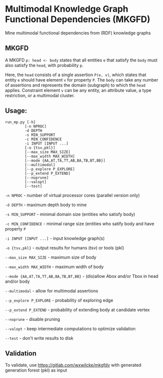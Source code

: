 # Multimodal Knowledge Graph Functional Dependencies (MKGFD)

Mine multimodal functional dependencies from (RDF) knowledge graphs

## MKGFD

A MKGFD `p: head <- body` states that all entities `e` that satisfy the `body` must also satisfy the `head`, with probability `p`.

Here, the `head` consists of a single assertion `P(e, v)`, which states that entity `e` should have element `v` for property `P`. The `body` can take any number of assertions and represents the domain (subgraph) to which the `head` applies. Constraint element `v` can be any entity, an attribute value, a type restriction, or a multimodal cluster. 

## Usage: 

    run_mp.py [-h] 
             [-n NPROC]
             -d DEPTH 
             -s MIN_SUPPORT 
             -c MIN_CONFIDENCE
             -i INPUT [INPUT ...]
             [-o {tsv,pkl}] 
             [--max_size MAX_SIZE]
             [--max_width MAX_WIDTH]
             [--mode {AA,AT,TA,TT,AB,BA,TB,BT,BB}]
             [--multimodal]
             [--p_explore P_EXPLORE]
             [--p_extend P_EXTEND]
             [--noprune]
             [--valopt]
             [--test]


`-n NPROC` - number of virtual processor cores (parallel version only)

`-d DEPTH` - maximum depth body to mine

`-s MIN_SUPPORT` - minimal domain size (entities who satisfy body)

`-c MIN_CONFIDENCE` - minimal range size (entities who satify body and have property `P`

`-i INPUT [INPUT ...]` - input knowledge graph(s)

`-o {tsv,pkl}` - output results for humans (tsv) or tools (pkl)

`--max_size MAX_SIZE` - maximum size of body

`--max_width MAX_WIDTH` - maximum width of body

`--mode {AA,AT,TA,TT,AB,BA,TB,BT,BB}` - (dis)allow Abox and/or Tbox in head and/or body

`--multimodal` - allow for multimodal assertions

`--p_explore P_EXPLORE` - probability of exploring edge

`--p_extend P_EXTEND` - probability of extending body at candidate vertex

`--noprune` - disable pruning

`--valopt` - keep intermediate computations to optimize validation

`--test` - don't write results to disk

## Validation

To validate, use https://gitlab.com/wxwilcke/mkgfdv with generated generation forest (pkl) as input
